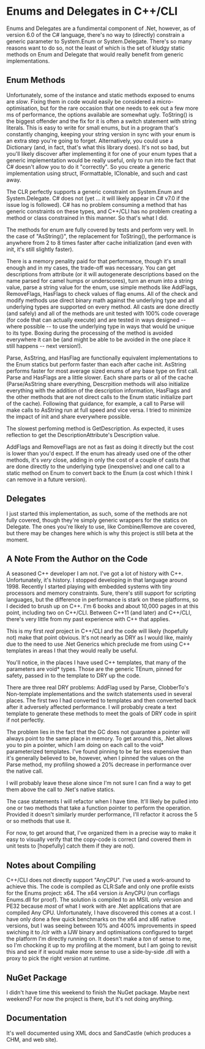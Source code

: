 Enums and Delegates in C++/CLI
==============================

Enums and Delegates are a fundimental component of .Net, however, as of version 6.0 of the
C# language, there's no way to (directly) constrain a generic parameter to System.Enum or 
System.Delegate.  There's so many reasons want to do so, not the least of which is the set
of kludgy static methods on Enum and Delegate that would really benefit from generic
implementations.

Enum Methods
------------
Unfortunately, some of the instance and static methods exposed to enums are *slow*.
Fixing them in code would easily be considered a micro-optimisation, but for the rare
occasion that one needs to eek out a few more ms of performance, the options available are
somewhat ugly.  ToString() is the biggest offender and the fix for it is often a switch
statement with string literals.  This is easy to write for small enums, but in a program
that's constantly changing, keeping your string version in sync with your enum is an
extra step you're going to forget.  Alternatively, you could use a Dictionary (and, in
fact, that's what this library does).  It's not so bad, but you'll likely discover after
implementing it for one of your enum types that a generic implementation would be really
useful, only to run into the fact that C# doesn't allow you to do it "correctly".  So you
create a generic implementation using struct, IFormattable, IClonable, and such and cast
away.

The CLR perfectly supports a generic constraint on System.Enum and System.Delegate.  C#
does not (yet ... it will likely appear in C# v7.0 if the issue log is followed).  C# has
no problem consuming a method that has generic constraints on these types, and C++/CLI has 
no problem creating a method or class constrained in this manner.  So that's what I did.

The methods for enum are fully covered by tests and perform very well.  In the case of 
"AsString()", the replacement for ToString(), the performance is anywhere from 2 to 8
times faster after cache initialization (and even with init, it's still slightly faster).

There is a memory penality paid for that performance, though it's small enough and in my
cases, the trade-off was necessary.  You can get descriptions from attribute (or it will
autogenerate descriptions based on the name parsed for camel humps or underscores), 
turn an enum into a string value, parse a string value for the enum, use simple methods
like AddFlags, RemoveFlags, HasFlags to check values of flag enums.  All of the check
and modify methods use direct binary math against the underlying type and all underlying
types are supported on every method.  All casts are done directly (and safely) and all
of the methods are unit tested with 100% code coverage (for code that can actually
execute) and are tested in ways designed -- where possible -- to use the underlying type 
in ways that would be unique to its type.  Boxing during the processing of the method is
avoided everywhere it can be (and might be able to be avoided in the one place it still
happens -- next version!).

Parse, AsString, and HasFlag are functionally equivalent implementations to the Enum 
statics but perform faster than each after cache init.  AsString performs faster for most 
average sized enums of any base type on first call.  Parse and HasFlags are a little
slower.  Each share parts or all of the cache (Parse/AsString share everything, Descrpition
methods will also initialize everything with the addition of the description information, 
HasFlags and the other methods that are not direct calls to the Enum static initialize part
of the cache).  Following that guidance, for example, a call to Parse will make calls to
AsString run at full speed and vice versa.  I tried to minimize the impact of init and
share everywhere possible.

The slowest perfoming method is GetDescription.  As expected, it uses reflection to get
the DescriptionAttribute's Description value.

AddFlags and RemoveFlags are not as fast as doing it directly but the cost is lower than
you'd expect.  If the enum has already used one of the other methods, it's *very* close,
adding in only the cost of a couple of casts that are done directly to the underlying
type (inexpensive) and one call to a static method on Enum to convert back to the Enum
(a cost which I think I can remove in a future version).

Delegates
---------
I just started this implementation, as such, some of the methods are not fully covered,
though they're simply generic wrappers for the statics on Delegate.  The ones you're
likely to use, like Combine/Remove are covered, but there may be changes here which is
why this project is still beta at the moment.

A Note From the Author on the Code
----------------------------------
A seasoned C++ developer I am not.  I've got a lot of history with C++. Unfortunately, 
it's history.  I stopped developing in that language around 1998.  Recently I started
playing with embedded systems with tiny processors and memory constraints.  Sure, 
there's still support for scripting languages, but the difference in performance is
stark on these platforms, so I decided to brush up on C++.  I'm 6 books and about
10,000 pages in at this point, including two on C++/CLI.  Between C++11 (and later) and
C++/CLI, there's very little from my past experience with C++ that applies.

This is my first *real* project in C++/CLI and the code will likely (hopefully not) make
that point obvious.  It's not nearly as DRY as I would like, mainly due to the need to
use .Net Generics which preclude me from using C++ templates in areas I that they would
really be useful.

You'll notice, in the places I have used C++ templates, that many of the parameters are
void* types.  Those are the generic TEnum, pinned for safety, passed in to the template
to DRY up the code.

There are three real DRY problems: AddFlag used by Parse, ClobberTo's Non-template
implementations and the switch statements used in several places.  The first two I had
converted to templates and then converted back after it adversely affected performance.
I will probably create a text template to generate these methods to meet the goals of
DRY code in spirit if not perfectly.

The problem lies in the fact that the GC does not guarantee a pointer will always point
to the same place in memory.  To get around this, .Net allows you to pin a pointer, which
I am doing on each call to the void* parameterized templates.  I've found pinning to be
far less expensive than it's generally believed to be, however, when I pinned the values
on the Parse method, my profiling showed a 20% decrease in performance over the native
call.

I will probably leave these alone since I'm not sure I can find a way to get them above
the call to .Net's native statics.

The case statements I will refactor when I have time.  It'll likely be pulled into one or
two methods that take a function pointer to perform the operation.  Provided it doesn't
similarly murder performance, I'll refactor it across the 5 or so methods that use it.

For now, to get around that, I've organized them in a precise way to make it easy to 
visually verify that the copy-code is correct (and covered them in unit tests to 
[hopefully] catch them if they are not).

Notes about Compiling
---------------------
C++/CLI does not directly support "AnyCPU".  I've used a work-around to achieve this.
The code is compiled as CLR:Safe and only one profile exists for the Enums project:
x64.  The x64 version *is* AnyCPU (run corflags Enums.dll for proof).  The solution
is compiled to an MSIL only version and PE32 because *most* of what I work with are
.Net applications that are compiled Any CPU.  Unfortunately, I have discovered this
comes at a cost.  I have only done a few quick benchmarks on the x64 and x86 native
versions, but I was seeing between 10% and 400% improvements in speed swiching it to
/clr with a IJW binary and optimisations configured to target the platform I'm directly
running on.  It doesn't make a *ton* of sense to me, so I'm chocking it up to my
profiling at the moment, but I am going to revisit this and see if it would make more
sense to use a side-by-side .dll with a proxy to pick the right version at runtime.

NuGet Package
-------------
I didn't have time this weekend to finish the NuGet package.  Maybe next weekend?  For
now the project is there, but it's not doing anything.

Documentation
-------------
It's well documented using XML docs and SandCastle (which produces a CHM, and web site).